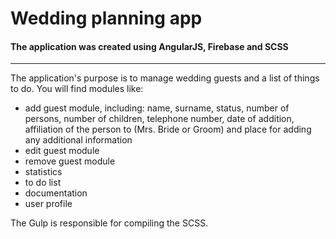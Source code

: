 # Wedding planning app
#### The application was created using AngularJS, Firebase and SCSS
---

The application's purpose is to manage wedding guests and a list of things to do. You will find modules like:

  - add guest module, including: name, surname, status, number of persons, number of children, telephone number, date of addition, affiliation of the person to (Mrs. Bride or Groom) and place for adding any additional information
  - edit guest module
  - remove guest module
  - statistics
  - to do list
  - documentation
  - user profile

The Gulp is responsible for compiling the SCSS.
